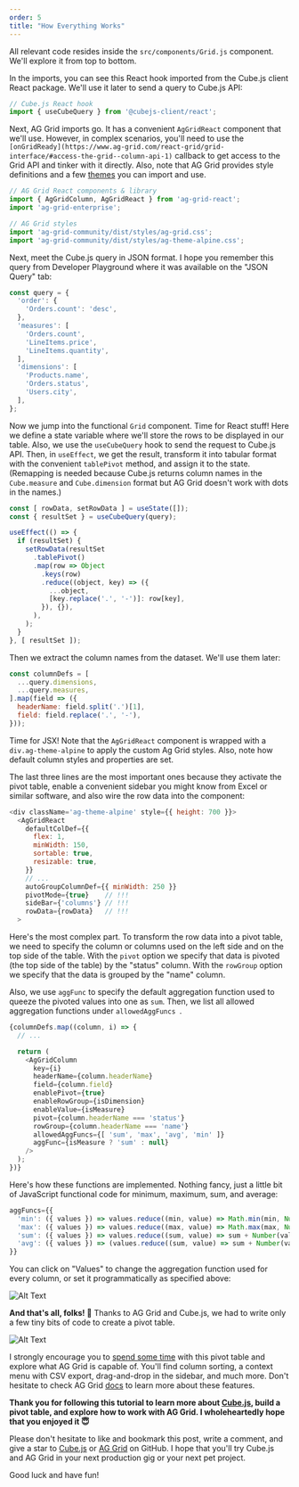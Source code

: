 ```yaml
---
order: 5
title: "How Everything Works"
---
```


All relevant code resides inside the `src/components/Grid.js` component. We'll explore it from top to bottom.

In the imports, you can see this React hook imported from the Cube.js client React package. We'll use it later to send a query to Cube.js API:

```js
// Cube.js React hook
import { useCubeQuery } from '@cubejs-client/react';
```

Next, AG Grid imports go. It has a convenient `AgGridReact` component that we'll use. However, in complex scenarios, you'll need to use the `[onGridReady](https://www.ag-grid.com/react-grid/grid-interface/#access-the-grid--column-api-1)` callback to get access to the Grid API and tinker with it directly. Also, note that AG Grid provides style definitions and a few [themes](https://www.ag-grid.com/react-grid/themes-provided/) you can import and use.

```js
// AG Grid React components & library
import { AgGridColumn, AgGridReact } from 'ag-grid-react';
import 'ag-grid-enterprise';

// AG Grid styles
import 'ag-grid-community/dist/styles/ag-grid.css';
import 'ag-grid-community/dist/styles/ag-theme-alpine.css';
```

Next, meet the Cube.js query in JSON format. I hope you remember this query from Developer Playground where it was available on the "JSON Query" tab:

```js
const query = {
  'order': {
    'Orders.count': 'desc',
  },
  'measures': [
    'Orders.count',
    'LineItems.price',
    'LineItems.quantity',
  ],
  'dimensions': [
    'Products.name',
    'Orders.status',
    'Users.city',
  ],
};
```

Now we jump into the functional `Grid` component. Time for React stuff! Here we define a state variable where we'll store the rows to be displayed in our table. Also, we use the `useCubeQuery` hook to send the request to Cube.js API. Then, in `useEffect`, we get the result, transform it into tabular format with the convenient `tablePivot` method, and assign it to the state. (Remapping is needed because Cube.js returns column names in the `Cube.measure` and `Cube.dimension` format but AG Grid doesn't work with dots in the names.)

```js
const [ rowData, setRowData ] = useState([]);
const { resultSet } = useCubeQuery(query);

useEffect(() => {
  if (resultSet) {
    setRowData(resultSet
      .tablePivot()
      .map(row => Object
        .keys(row)
        .reduce((object, key) => ({
          ...object,
          [key.replace('.', '-')]: row[key],
        }), {}),
      ),
    );
  }
}, [ resultSet ]);
```

Then we extract the column names from the dataset. We'll use them later:

```js
const columnDefs = [
  ...query.dimensions,
  ...query.measures,
].map(field => ({
  headerName: field.split('.')[1],
  field: field.replace('.', '-'),
}));
```

Time for JSX! Note that the `AgGridReact` component is wrapped with a `div.ag-theme-alpine` to apply the custom Ag Grid styles. Also, note how default column styles and properties are set.

The last three lines are the most important ones because they activate the pivot table, enable a convenient sidebar you might know from Excel or similar software, and also wire the row data into the component:

```js
<div className='ag-theme-alpine' style={{ height: 700 }}>
  <AgGridReact
    defaultColDef={{
      flex: 1,
      minWidth: 150,
      sortable: true,
      resizable: true,
    }}
    // ...
    autoGroupColumnDef={{ minWidth: 250 }}
    pivotMode={true}    // !!!
    sideBar={'columns'} // !!!
    rowData={rowData}   // !!!
  >
```

Here's the most complex part. To transform the row data into a pivot table, we need to specify the column or columns used on the left side and on the top side of the table. With the `pivot` option we specify that data is pivoted (the top side of the table) by the "status" column. With the `rowGroup` option we specify that the data is grouped by the "name" column.

Also, we use `aggFunc` to specify the default aggregation function used to queeze the pivoted values into one as `sum`. Then, we list all allowed aggregation functions under `allowedAggFuncs `.

```js
{columnDefs.map((column, i) => {
  // ...

  return (
    <AgGridColumn
      key={i}
      headerName={column.headerName}
      field={column.field}
      enablePivot={true}
      enableRowGroup={isDimension}
      enableValue={isMeasure}
      pivot={column.headerName === 'status'}
      rowGroup={column.headerName === 'name'}
      allowedAggFuncs={[ 'sum', 'max', 'avg', 'min' ]}
      aggFunc={isMeasure ? 'sum' : null}
    />
  );
})}
```

Here's how these functions are implemented. Nothing fancy, just a little bit of JavaScript functional code for minimum, maximum, sum, and average:

```js
aggFuncs={{
  'min': ({ values }) => values.reduce((min, value) => Math.min(min, Number(value)), 0),
  'max': ({ values }) => values.reduce((max, value) => Math.max(max, Number(value)), 0),
  'sum': ({ values }) => values.reduce((sum, value) => sum + Number(value), 0),
  'avg': ({ values }) => (values.reduce((sum, value) => sum + Number(value), 0) / values.length).toFixed(0),
}}
```

You can click on "Values" to change the aggregation function used for every column, or set it programmatically as specified above:

![Alt Text](https://dev-to-uploads.s3.amazonaws.com/uploads/articles/nz0lkw3h4qikgwtm363i.png)

**And that's all, folks! 🎉** Thanks to AG Grid and Cube.js, we had to write only a few tiny bits of code to create a pivot table.

![Alt Text](https://dev-to-uploads.s3.amazonaws.com/uploads/articles/pq0xxdnziks2copbfy3r.png)

I strongly encourage you to [spend some time](https://react-pivot-table-demo.cube.dev) with this pivot table and explore what AG Grid is capable of. You'll find column sorting, a context menu with CSV export, drag-and-drop in the sidebar, and much more. Don't hesitate to check AG Grid [docs](https://www.ag-grid.com/react-grid/) to learn more about these features.

**Thank you for following this tutorial to learn more about [Cube.js](https://cube.dev?utm_source=dev-to&utm_medium=post&utm_campaign=react-pivot-table), build a pivot table, and explore how to work with AG Grid. I wholeheartedly hope that you enjoyed it 😇**

Please don't hesitate to like and bookmark this post, write a comment, and give a star to [Cube.js](https://github.com/cube-js/cube.js) or [AG Grid](https://github.com/ag-grid/ag-grid/) on GitHub. I hope that you'll try Cube.js and AG Grid in your next production gig or your next pet project.

Good luck and have fun!
